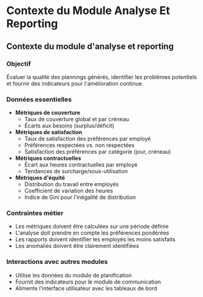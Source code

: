 # Contexte du Module Analyse Et Reporting

## Contexte du module d'analyse et reporting

### Objectif

Évaluer la qualité des plannings générés, identifier les problèmes potentiels et fournir des indicateurs pour l'amélioration continue.

### Données essentielles

- **Métriques de couverture**
    - Taux de couverture global et par créneau
    - Écarts aux besoins (surplus/déficit)
- **Métriques de satisfaction**
    - Taux de satisfaction des préférences par employé
    - Préférences respectées vs. non respectées
    - Satisfaction des préférences par catégorie (jour, créneau)
- **Métriques contractuelles**
    - Écart aux heures contractuelles par employé
    - Tendances de surcharge/sous-utilisation
- **Métriques d'équité**
    - Distribution du travail entre employés
    - Coefficient de variation des heures
    - Indice de Gini pour l'inégalité de distribution

### Contraintes métier

- Les métriques doivent être calculées sur une période définie
- L'analyse doit prendre en compte les préférences pondérées
- Les rapports doivent identifier les employés les moins satisfaits
- Les anomalies doivent être clairement identifiées

### Interactions avec autres modules

- Utilise les données du module de planification
- Fournit des indicateurs pour le module de communication
- Alimente l'interface utilisateur avec les tableaux de bord 